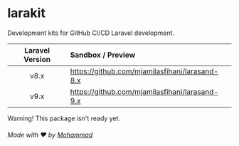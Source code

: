 # larakit

Development kits for GitHub CI/CD Laravel development.

| Laravel Version  | Sandbox / Preview                                  |
| :--------------: | :------------------------------------------------- |
| v8.x             | https://github.com/mjamilasfihani/larasand-8.x     |
| v9.x             | https://github.com/mjamilasfihani/larasand-9.x     |

Warning! This package isn't ready yet.

###### Made with :heart: by <a href="https://www.instagram.com/mjamilasfihani">Mohammad</a>
